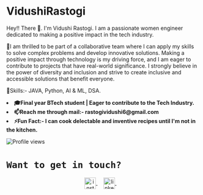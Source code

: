# VidushiRastogi
<p>Hey!! There 👋. I'm Vidushi Rastogi. I am a passionate women engineer dedicated to making a positive impact in the tech industry.</p>
<p> 🔭I am thrilled to be part of a collaborative team where I can apply my skills to solve complex problems and develop innovative solutions. Making a positive impact through technology is my driving force, and I am eager to contribute to projects that have real-world significance. I strongly believe in the power of diversity and inclusion and strive to create inclusive and accessible solutions that benefit everyone.</p>

🧠Skills:- JAVA, Python, AI & ML, DSA.

<li><b>🎓Final year BTech student | Eager to contribute to the Tech Industry.</li></b>
<li><b>📫Reach me through mail:- rastogividushi6@gmail.com</li></b>
<li><b>⚡Fun Fact:- I can cook delectable and inventive recipes until I'm not in the kitchen.</li></b>

![Profile views](https://github.com/VidushiRastogi15) 

# `Want to get in touch?`

<p align="center">
  <a href="https://www.instagram.com/vidu.rastogi/" target="blank">
    <img align="center" src="https://upload.wikimedia.org/wikipedia/commons/thumb/a/a5/Instagram_icon.png/2048px-Instagram_icon.png" alt="instagram" height="30" width="30" />
  </a>&nbsp;&nbsp;&nbsp;
  <a href="https://www.linkedin.com/in/vidushi-rastogi-9b67a1209/" target="blank">
    <img align="center" src="https://seeklogo.com/images/L/linkedin-icon-logo-05B2880899-seeklogo.com.png" alt="linkedin" height="30" width="30" />
  </a>&nbsp;&nbsp;&nbsp;
</p>
